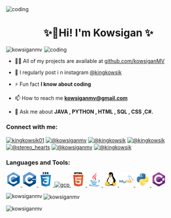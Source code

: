<img align="centert" alt="coding" width="1000" src="https://steamuserimages-a.akamaihd.net/ugc/987884882627897716/C93D0286765DEE129571DE5CFAE5EC69E3F9294F/">
<h1 align="center">✨👋Hi! I'm Kowsigan ✨</h1>
<img align="right" alt="coding" width="400" src="https://64.media.tumblr.com/5d414e93d87fbc253b10c306561b1840/4a70d3dcdbe5345d-fc/s400x600/20390266b38917cfedeb5e56b53a0596701a154f.gifv">

<p align="left"> <img src="https://komarev.com/ghpvc/?username=kowsiganmv&label=Profile%20views&color=0e75b6&style=flat" alt="kowsiganmv" /> </p>

- 👨‍💻 All of my projects are available at [github.com/kowsiganMV](github.com/kowsiganMV)

- 📝 I regularly post i n instagram [@kingkowsik](@kingkowsik)

- ⚡ Fun fact **I know about coding**

- 📫 How to reach me **kowsiganmv@gmail.com**

- 💬 Ask me about **JAVA , PYTHON , HTML , SQL , CSS ,C#.**

<h3 align="left">Connect with me:</h3>
<p align="left">
<a href="https://www.hackerrank.com/@kowsiganmv" target="blank"><img align="center" src="https://raw.githubusercontent.com/rahuldkjain/github-profile-readme-generator/master/src/images/icons/Social/twitter.svg" alt="kingkowsik01" height="30" width="40" /></a>
<a href="https://www.linkedin.com/in/kowsigan-m-v-815394229/" target="blank"><img align="center" src="https://raw.githubusercontent.com/rahuldkjain/github-profile-readme-generator/master/src/images/icons/Social/linked-in-alt.svg" alt="@kowsiganmv" height="30" width="40" /></a>
<a href="https://fb.com/@kingkowsik" target="blank"><img align="center" src="https://raw.githubusercontent.com/rahuldkjain/github-profile-readme-generator/master/src/images/icons/Social/facebook.svg" alt="@kingkowsik" height="30" width="40" /></a>
<a href="https://instagram.com/@kingkowsik" target="blank"><img align="center" src="https://raw.githubusercontent.com/rahuldkjain/github-profile-readme-generator/master/src/images/icons/Social/instagram.svg" alt="@kingkowsik" height="30" width="40" /></a>
<a href="https://www.youtube.com/channel/UCWKgU1T4P71fxK4hQ0APpJg/featured" target="blank"><img align="center" src="https://raw.githubusercontent.com/rahuldkjain/github-profile-readme-generator/master/src/images/icons/Social/youtube.svg" alt="@stereo_hearts" height="30" width="40" /></a>
<a href="https://www.hackerrank.com/@kowsiganmv" target="blank"><img align="center" src="https://raw.githubusercontent.com/rahuldkjain/github-profile-readme-generator/master/src/images/icons/Social/hackerrank.svg" alt="@kowsiganmv" height="30" width="40" /></a>
<a href="https://www.leetcode.com/@kingkowsik" target="blank"><img align="center" src="https://raw.githubusercontent.com/rahuldkjain/github-profile-readme-generator/master/src/images/icons/Social/leet-code.svg" alt="@kingkowsik" height="30" width="40" /></a>
</p>

<h3 align="left">Languages and Tools:</h3>
<p align="left"> <a href="https://www.cprogramming.com/" target="_blank" rel="noreferrer"> <img src="https://raw.githubusercontent.com/devicons/devicon/master/icons/c/c-original.svg" alt="c" width="40" height="40"/> </a> <a href="https://www.w3schools.com/cpp/" target="_blank" rel="noreferrer"> <img src="https://raw.githubusercontent.com/devicons/devicon/master/icons/cplusplus/cplusplus-original.svg" alt="cplusplus" width="40" height="40"/> </a> <a href="https://www.w3schools.com/css/" target="_blank" rel="noreferrer"> <img src="https://raw.githubusercontent.com/devicons/devicon/master/icons/css3/css3-original-wordmark.svg" alt="css3" width="40" height="40"/> </a> <a href="https://cloud.google.com" target="_blank" rel="noreferrer"> <img src="https://www.vectorlogo.zone/logos/google_cloud/google_cloud-icon.svg" alt="gcp" width="40" height="40"/> </a> <a href="https://www.w3.org/html/" target="_blank" rel="noreferrer"> <img src="https://raw.githubusercontent.com/devicons/devicon/master/icons/html5/html5-original-wordmark.svg" alt="html5" width="40" height="40"/> </a> <a href="https://www.java.com" target="_blank" rel="noreferrer"> <img src="https://raw.githubusercontent.com/devicons/devicon/master/icons/java/java-original.svg" alt="java" width="40" height="40"/> </a> <a href="https://www.linux.org/" target="_blank" rel="noreferrer"> <img src="https://raw.githubusercontent.com/devicons/devicon/master/icons/linux/linux-original.svg" alt="linux" width="40" height="40"/> </a> <a href="https://www.mysql.com/" target="_blank" rel="noreferrer"> <img src="https://raw.githubusercontent.com/devicons/devicon/master/icons/mysql/mysql-original-wordmark.svg" alt="mysql" width="40" height="40"/> </a> <a href="https://www.python.org" target="_blank" rel="noreferrer"> <img src="https://raw.githubusercontent.com/devicons/devicon/master/icons/python/python-original.svg" alt="python" width="40" height="40"/> </a>
<a href="https://www.c-sharpcorner.com/" target="_blank" rel="noreferrer"> <img src="https://raw.githubusercontent.com/devicons/devicon/master/icons/csharp/csharp-original.svg" width="40" height="40"/> </a>
</p>

<p><img align="left" src="https://github-readme-stats.vercel.app/api/top-langs?username=kowsiganmv&show_icons=true&locale=en&layout=compact" alt="kowsiganmv" /></p>

<p>&nbsp;<img align="center" src="https://github-readme-stats.vercel.app/api?username=kowsiganmv&show_icons=true&locale=en" alt="kowsiganmv" /></p>

<p><img align="center" src="https://github-readme-streak-stats.herokuapp.com/?user=kowsiganmv&" alt="kowsiganmv" /></p>
